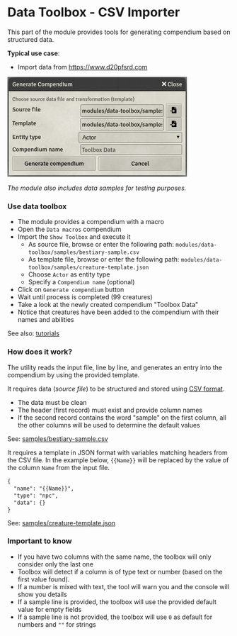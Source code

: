 # Data Toolbox - CSV Importer

This part of the module provides tools for generating compendium based on structured data.

**Typical use case**: 
 * Import data from https://www.d20pfsrd.com

![Compendiums](img/macro.jpg)

*The module also includes data samples for testing purposes.* 

### Use data toolbox

* The module provides a compendium with a macro
* Open the `Data macros` compendium
* Import the `Show Toolbox` and execute it
  * As source file, browse or enter the following path: `modules/data-toolbox/samples/bestiary-sample.csv`
  * As template file, browse or enter the following path: `modules/data-toolbox/samples/creature-template.json`
  * Choose `Actor` as entity type
  * Specify a `Compendium name` (optional)
* Click on `Generate compendium` button
* Wait until process is completed (99 creatures)
* Take a look at the newly created compendium "Toolbox Data"
* Notice that creatures have been added to the compendium with their names and abilities

See also: [tutorials](tutorials/README.md)

### How does it work?

The utility reads the input file, line by line, and generates an entry into the compendium by using the provided template.

It requires data (*source file*) to be structured and stored using [CSV format](https://en.wikipedia.org/wiki/Comma-separated_values).
* The data must be clean
* The header (first record) must exist and provide column names
* If the second record contains the word "sample" on the first column, all the other columns will be used to determine the default values

See: [samples/bestiary-sample.csv](../samples/bestiary-sample.csv)

It requires a template in JSON format with variables matching headers from the CSV file. In the example below, `{{Name}}` will be replaced by the value of the column `Name` from the input file.

```
{
  "name": "{{Name}}",
  "type": "npc",
  "data": {}
}
```

See: [samples/creature-template.json](../samples/creature-template.json)

### Important to know

* If you have two columns with the same name, the toolbox will only consider only the last one
* Toolbox will detect if a column is of type text or number (based on the first value found).
* If a number is mixed with text, the tool will warn you and the console will show you details
* If a sample line is provided, the toolbox will use the provided default value for empty fields
* If a sample line is not provided, the toolbox will use `0` as default for numbers and `""` for strings
